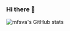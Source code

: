###                                                       Hi there 👋

<!--
**mfsva/mfsva** is a ✨ _special_ ✨ repository because its `README.md` (this file) appears on your GitHub profile.

Here are some ideas to get you started:

- 🔭 I’m currently working on ...
- 🌱 I’m currently learning ...
- 👯 I’m looking to collaborate on ...
- 🤔 I’m looking for help with ...
- 💬 Ask me about ...
- 📫 How to reach me: ...
- 😄 Pronouns: ...
- ⚡ Fun fact: ...
-->
<!--<div align="center"> <img src="https://metrics.lecoq.io/mfsva?template=classic&config.timezone=Asia%2FShanghai"> </div>-->

![mfsva's GitHub stats](https://github-readme-stats.vercel.app/api?username=mfsva&show_icons=true&theme=radical)

<!--代码统计
![mfsva's Most used languages](https://github-readme-stats.vercel.app/api/top-langs?username=mfsva&show_icons=true&count_private=true&theme=gotham)
-->
